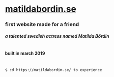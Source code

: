 # [matildabordin.se](https://matildabordin.se) 
### first website made for a friend
##### a talented swedish actress named Matilda Bördin
#
#### built in march 2019
#
```sh
$ cd https://matildabordin.se/ to experience
```